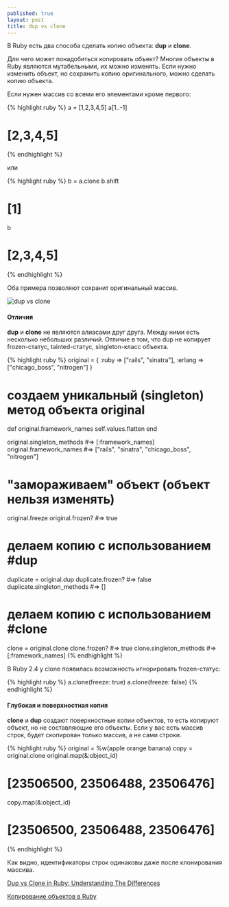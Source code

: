 ```yaml
---
published: true
layout: post
title: dup vs clone
---
```


В Ruby есть два способа сделать копию объекта: **dup** и **clone**.

Для чего может понадобиться копировать объект? Многие объекты в Ruby являются мутабельными, их можно изменять. Если нужно изменить объект, но сохранить копию оригинального, можно сделать копию объекта.

Если нужен массив со всеми его элементами кроме первого:

{% highlight ruby %}
a = [1,2,3,4,5]
a[1..-1]
# [2,3,4,5]
{% endhighlight %}

или

{% highlight ruby %}
b = a.clone
b.shift
# [1]
b
# [2,3,4,5]
{% endhighlight %}

Оба примера позволяют сохранит оригинальный массив.

![dup vs clone]({{site.baseurl}}/assets/dup-vs-clone.png)

#### Отличия
**dup** и **clone** не являются алиасами друг друга. Между ними есть несколько небольших различий. Отличие в том, что dup не копирует frozen-статус, tainted-статус, singleton-класс объекта.

{% highlight ruby %}
original = {
  :ruby => ["rails", "sinatra"],
  :erlang => ["chicago_boss", "nitrogen"]
}

# создаем уникальный (singleton) метод объекта original
def original.framework_names
  self.values.flatten
end

original.singleton_methods #=> [:framework_names]
original.framework_names
#=> ["rails", "sinatra", "chicago_boss", "nitrogen"]

# "замораживаем" объект (объект нельзя изменять)
original.freeze
original.frozen? #=> true

# делаем копию с использованием #dup
duplicate = original.dup
duplicate.frozen? #=> false
duplicate.singleton_methods #=> []

# делаем копию с использованием #clone
clone = original.clone
clone.frozen? #=> true
clone.singleton_methods #=> [:framework_names]
{% endhighlight %}

В Ruby 2.4 у clone появилась возможность игнорировать frozen-статус:

{% highlight ruby %}
a.clone(freeze: true)
a.clone(freeze: false)
{% endhighlight %}

#### Глубокая и поверхностная копия
**clone** и **dup** создают поверхностные копии объектов, то есть копируют объект, но не составляющие его объекты. Если у вас есть массив строк, будет скопирован только массив, а не сами строки.

{% highlight ruby %}
original = %w(apple orange banana)
copy     = original.clone
original.map(&:object_id)
# [23506500, 23506488, 23506476]
copy.map(&:object_id)
# [23506500, 23506488, 23506476]
{% endhighlight %}

Как видно, идентификаторы строк одинаковы даже после клонирования массива.

[Dup vs Clone in Ruby: Understanding The Differences](https://www.rubyguides.com/2018/11/dup-vs-clone/)

[Копирование объектов в Ruby](http://rubydev.ru/2012/09/03/object-copying-in-ruby-dup-clone/)
